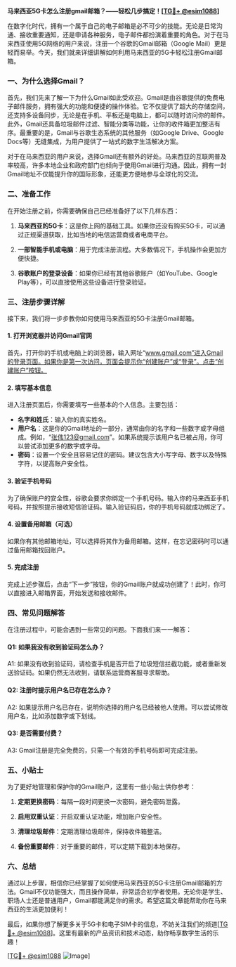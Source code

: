 **马来西亚5G卡怎么注册gmail邮箱？——轻松几步搞定！[[TG💪+ @esim1088](https://t.me/s/esim1088)]**

在数字化时代，拥有一个属于自己的电子邮箱是必不可少的技能。无论是日常沟通、接收重要通知，还是申请各种服务，电子邮件都扮演着重要的角色。对于在马来西亚使用5G网络的用户来说，注册一个谷歌的Gmail邮箱（Google Mail）更是轻而易举。今天，我们就来详细讲解如何利用马来西亚的5G卡轻松注册Gmail邮箱。

### 一、为什么选择Gmail？

首先，我们先来了解一下为什么Gmail如此受欢迎。Gmail是由谷歌提供的免费电子邮件服务，拥有强大的功能和便捷的操作体验。它不仅提供了超大的存储空间，还支持多设备同步，无论是在手机、平板还是电脑上，都可以随时访问你的邮件。此外，Gmail还具备垃圾邮件过滤、智能分类等功能，让你的收件箱更加整洁有序。最重要的是，Gmail与谷歌生态系统的其他服务（如Google Drive、Google Docs等）无缝集成，为用户提供了一站式的数字生活解决方案。

对于在马来西亚的用户来说，选择Gmail还有额外的好处。马来西亚的互联网普及率较高，许多本地企业和政府部门也倾向于使用Gmail进行沟通。因此，拥有一封Gmail地址不仅能提升你的国际形象，还能更方便地参与全球化的交流。

### 二、准备工作

在开始注册之前，你需要确保自己已经准备好了以下几样东西：

1. **马来西亚的5G卡**：这是你上网的基础工具。如果你还没有购买5G卡，可以通过正规渠道获取，比如当地的电信运营商或者电商平台。
   
2. **一部智能手机或电脑**：用于完成注册流程。大多数情况下，手机操作会更加方便快捷。

3. **谷歌账户的登录设备**：如果你已经有其他谷歌账户（如YouTube、Google Play等），可以直接使用这些设备进行登录验证。

### 三、注册步骤详解

接下来，我们将一步步教你如何使用马来西亚的5G卡注册Gmail邮箱。

#### 1. 打开浏览器并访问Gmail官网

首先，打开你的手机或电脑上的浏览器，输入网址“www.gmail.com”进入Gmail的登录页面。如果你是第一次访问，页面会提示你“创建账户”或“登录”。点击“创建账户”按钮。

#### 2. 填写基本信息

进入注册页面后，你需要填写一些基本的个人信息。主要包括：

- **名字和姓氏**：输入你的真实姓名。
- **用户名**：这是你的Gmail地址的一部分，通常由你的名字和一些数字或字母组成。例如，“张伟123@gmail.com”。如果系统提示该用户名已被占用，你可以尝试添加更多的数字或字母。
- **密码**：设置一个安全且容易记住的密码。建议包含大小写字母、数字以及特殊字符，以提高账户安全性。

#### 3. 验证手机号码

为了确保账户的安全性，谷歌会要求你绑定一个手机号码。输入你的马来西亚手机号码，并按照提示接收短信验证码。输入验证码后，你的手机号码就成功绑定了。

#### 4. 设置备用邮箱（可选）

如果你有其他邮箱地址，可以选择将其作为备用邮箱。这样，在忘记密码时可以通过备用邮箱找回账户。

#### 5. 完成注册

完成上述步骤后，点击“下一步”按钮，你的Gmail账户就成功创建了！此时，你可以直接进入邮箱界面，开始发送和接收邮件。

### 四、常见问题解答

在注册过程中，可能会遇到一些常见的问题。下面我们来一一解答：

#### Q1: 如果我没有收到验证码怎么办？
A1: 如果没有收到验证码，请检查手机是否开启了垃圾短信拦截功能，或者重新发送验证码。如果仍然无法收到，请联系运营商客服寻求帮助。

#### Q2: 注册时提示用户名已存在怎么办？
A2: 如果提示用户名已存在，说明你选择的用户名已经被他人使用。可以尝试修改用户名，比如添加数字或下划线。

#### Q3: 是否需要付费？
A3: Gmail注册是完全免费的，只需一个有效的手机号码即可完成注册。

### 五、小贴士

为了更好地管理和保护你的Gmail账户，这里有一些小贴士供你参考：

1. **定期更换密码**：每隔一段时间更换一次密码，避免密码泄露。
   
2. **启用双重认证**：开启双重认证功能，增加账户安全性。

3. **清理垃圾邮件**：定期清理垃圾邮件，保持收件箱整洁。

4. **备份重要邮件**：对于重要的邮件，可以定期下载到本地保存。

### 六、总结

通过以上步骤，相信你已经掌握了如何使用马来西亚的5G卡注册Gmail邮箱的方法。Gmail不仅功能强大，而且操作简单，非常适合初学者使用。无论你是学生、职场人士还是普通用户，Gmail都能满足你的需求。希望这篇文章能帮助你在马来西亚的生活更加便利！

最后，如果你想了解更多关于5G卡和电子SIM卡的信息，不妨关注我们的频道[[TG💪+ @esim1088](https://t.me/s/esim1088)]。这里有最新的产品资讯和技术动态，助你畅享数字生活的乐趣！

[[TG💪+ @esim1088](https://t.me/s/esim1088) ![Image](https://i.postimg.cc/4NQfJmqS/Snipaste-2025-05-13-00-14-12.png)]